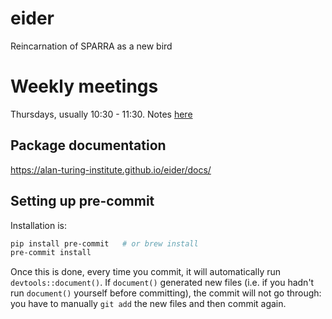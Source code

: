 # eider

Reincarnation of SPARRA as a new bird

# Weekly meetings
Thursdays, usually 10:30 - 11:30. Notes [here](https://hackmd.io/@hdduncan/BJRce3fYa)


## Package documentation

https://alan-turing-institute.github.io/eider/docs/


## Setting up pre-commit

Installation is:

```bash
pip install pre-commit   # or brew install
pre-commit install
```

Once this is done, every time you commit, it will automatically run `devtools::document()`.
If `document()` generated new files (i.e. if you hadn't run `document()` yourself before committing), the commit will not go through:
you have to manually `git add` the new files and then commit again.
